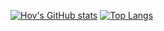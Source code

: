 [![Hov's GitHub stats](https://github-readme-stats.vercel.app/api?username=DeveloperSamvel)](https://github.com/DeveloperSamvel/github-readme-stats)
[![Top Langs](https://github-readme-stats.vercel.app/api/top-langs/?username=DeveloperSamvel)](https://github.com/DeveloperSamvel/github-readme-stats)

